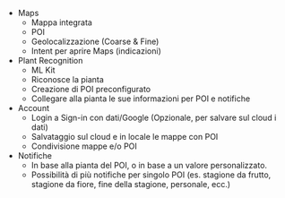 - Maps
  * Mappa integrata
  * POI
  * Geolocalizzazione (Coarse & Fine)
  * Intent per aprire Maps (indicazioni)
- Plant Recognition
  * ML Kit
  * Riconosce la pianta
  * Creazione di POI preconfigurato
  * Collegare alla pianta le sue informazioni per POI e notifiche
- Account
  * Login a Sign-in con dati/Google (Opzionale, per salvare sul cloud i dati)
  * Salvataggio sul cloud e in locale le mappe con POI
  * Condivisione mappe e/o POI
- Notifiche
  * In base alla pianta del POI, o in base a un valore personalizzato.
  * Possibilità di più notifiche per singolo POI (es. stagione da frutto, stagione da fiore, fine
    della stagione, personale, ecc.)
